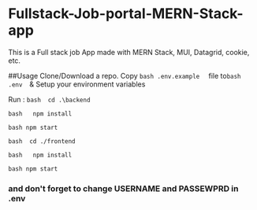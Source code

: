 # Fullstack-Job-portal-MERN-Stack-app
This is a Full stack job App made with MERN Stack, MUI, Datagrid, cookie, etc. 

##Usage
Clone/Download a repo.
Copy ```bash .env.example  ``` file to```bash  .env  ```& Setup your environment variables

Run  :
```bash  cd .\backend     ```

```bash   npm install   ```

```bash npm start    ```

```bash  cd ./frontend   ```

```bash   npm install   ```

```bash npm start    ```

### and don't forget to change USERNAME and PASSEWPRD in .env

